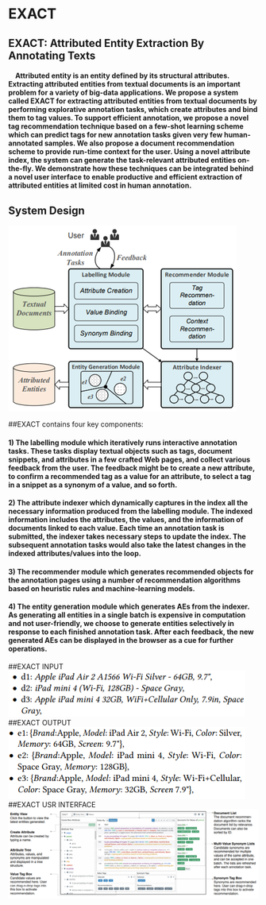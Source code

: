 EXACT
==== 
EXACT: Attributed Entity Extraction By Annotating Texts
----
<h4>
&emsp;Attributed entity is an entity defined by its structural attributes. Extracting attributed entities from textual documents is an important problem for a variety of big-data applications. We propose a system called EXACT for extracting attributed entities from textual documents by performing explorative annotation tasks, which create attributes and bind them to tag values. To support efficient annotation, we propose a novel tag recommendation technique based on a few-shot learning scheme which can predict tags for new annotation tasks given very few human-annotated samples. We also propose a document recommendation scheme to provide run-time context for the user. Using a novel attribute index, the system can generate the task-relevant attributed entities on-the-fly. We demonstrate how these techniques can be integrated behind a novel user interface to enable productive and efficient extraction of attributed entities at limited cost in human annotation.</h4>

System Design
----
![system design](https://github.com/yysys/EXACT/blob/master/images/system_design.png)

##EXACT contains four key components:
<h4>
1) The labelling module which iteratively runs interactive annotation tasks. These tasks display textual objects such as tags, document snippets, and attributes in a few crafted Web pages, and collect various feedback from the user. The feedback might be to create a new attribute, to confirm a recommended tag as a value for an attribute, to select a tag in a snippet as a synonym of a value, and so forth.
</h4>
<h4>
2) The attribute indexer which dynamically captures in the index all the necessary information produced from the labelling module. The indexed information includes the attributes, the values, and the information of documents linked to each value. Each time an annotation task is submitted, the indexer takes necessary steps to update the index. The subsequent annotation tasks would also take the latest changes in the indexed attributes/values into the loop.
</h4>
<h4>
3) The recommender module which generates recommended objects for the annotation pages using a number of recommendation algorithms based on heuristic rules and machine-learning models.
</h4>
<h4>
4) The entity generation module which generates AEs from the indexer. As generating all entities in a single batch is expensive in computation and not user-friendly, we choose to generate entities selectively in response to each finished annotation task. After each feedback, the new generated AEs can be displayed in the browser as a cue for further operations.
</h4>

##EXACT INPUT
![system design](https://github.com/yysys/EXACT/blob/master/images/exact_input.png)
##EXACT OUTPUT
![system design](https://github.com/yysys/EXACT/blob/master/images/exact_output.png)
##EXACT USR INTERFACE
![system design](https://github.com/yysys/EXACT/blob/master/images/user%20interface.png)

